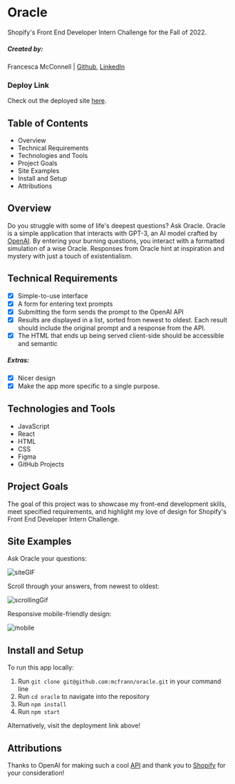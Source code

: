 # Oracle

Shopify's Front End Developer Intern Challenge for the Fall of 2022.

##### Created by:

Francesca McConnell | [Github](https://github.com/mcfrann), [LinkedIn](https://www.linkedin.com/in/francesca-mcconnell/)

### Deploy Link

Check out the deployed site [here](https://oracle-ai.herokuapp.com/).

## Table of Contents

- Overview
- Technical Requirements
- Technologies and Tools
- Project Goals
- Site Examples
- Install and Setup
- Attributions


## Overview

Do you struggle with some of life's deepest questions? Ask Oracle.
Oracle is a simple application that interacts with GPT-3, an AI model crafted by [OpenAI](https://openai.com/api/). By entering your burning questions, you interact with a formatted simulation of a wise Oracle. Responses from Oracle hint at inspiration and mystery with just a touch of existentialism.

## Technical Requirements

- [x] Simple-to-use interface
- [x] A form for entering text prompts
- [x] Submitting the form sends the prompt to the OpenAI API
- [x] Results are displayed in a list, sorted from newest to oldest. Each result should include the original prompt and a response from the API.
- [x] The HTML that ends up being served client-side should be accessible and semantic

##### Extras:

- [x] Nicer design
- [x] Make the app more specific to a single purpose.

## Technologies and Tools

- JavaScript
- React
- HTML
- CSS
- Figma
- GitHub Projects

## Project Goals

The goal of this project was to showcase my front-end development skills, meet specified requirements, and highlight my love of design for Shopify's Front End Developer Intern Challenge.

## Site Examples

Ask Oracle your questions:

![siteGIF](https://media.giphy.com/media/LRNJQfRMud1rUQaiB6/giphy.gif)

Scroll through your answers, from newest to oldest:

![scrollingGif](https://media.giphy.com/media/K9yHD9iTw1UhmmRCdD/giphy.gif)

Responsive mobile-friendly design:

![mobile](https://media.giphy.com/media/I1NcdqKjTE0rscrBto/giphy.gif)

## Install and Setup

To run this app locally:

1. Run `git clone git@github.com:mcfrann/oracle.git` in your command line
2. Run `cd oracle` to navigate into the repository
3. Run `npm install`
4. Run `npm start`

Alternatively, visit the deployment link above!

## Attributions

Thanks to OpenAI for making such a cool [API](https://openai.com/api/) and thank you to [Shopify](https://www.shopify.com/) for your consideration!
